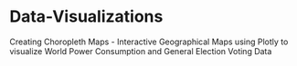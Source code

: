 # Data-Visualizations
Creating Choropleth Maps - Interactive Geographical Maps using Plotly to visualize World Power Consumption and General Election Voting Data
